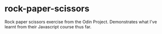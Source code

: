 # rock-paper-scissors
Rock paper scissors exercise from the Odin Project. Demonstrates what I've learnt from their Javascript course thus far.
